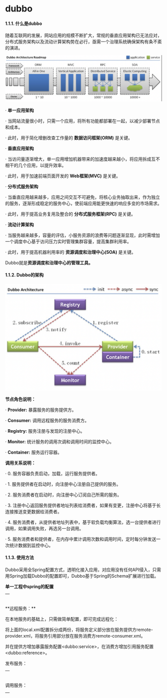 # dubbo

#### 1.1.1.                  什么是dubbo

随着互联网的发展，网站应用的规模不断扩大，常规的垂直应用架构已无法应对，分布式服务架构以及流动计算架构势在必行，亟需一个治理系统确保架构有条不紊的演进。

![](../../.gitbook/assets/image%20%2847%29.png)

·       **单一应用架构**

·       当网站流量很小时，只需一个应用，将所有功能都部署在一起，以减少部署节点和成本。

·       此时，用于简化增删改查工作量的 **数据访问框架\(ORM\)** 是关键。

·       **垂直应用架构**

·       当访问量逐渐增大，单一应用增加机器带来的加速度越来越小，将应用拆成互不相干的几个应用，以提升效率。

·       此时，用于加速前端页面开发的 **Web框架\(MVC\)** 是关键。

·       **分布式服务架构**

·       当垂直应用越来越多，应用之间交互不可避免，将核心业务抽取出来，作为独立的服务，逐渐形成稳定的服务中心，使前端应用能更快速的响应多变的市场需求。

·       此时，用于提高业务复用及整合的 **分布式服务框架\(RPC\)** 是关键。

·       **流动计算架构**

·       当服务越来越多，容量的评估，小服务资源的浪费等问题逐渐显现，此时需增加一个调度中心基于访问压力实时管理集群容量，提高集群利用率。

·       此时，用于提高机器利用率的 **资源调度和治理中心\(SOA\)** 是关键。

Dubbo就是**资源调度和治理中心的管理工具。**

#### 1.1.2.                  Dubbo的架构

![](../../.gitbook/assets/image%20%28103%29.png)

**节点角色说明：**

·       **Provider:** 暴露服务的服务提供方。

·       **Consumer:** 调用远程服务的服务消费方。

·       **Registry:** 服务注册与发现的注册中心。

·       **Monitor:** 统计服务的调用次调和调用时间的监控中心。

·       **Container:** 服务运行容器。

**调用关系说明：**

·       0. 服务容器负责启动，加载，运行服务提供者。

·       1. 服务提供者在启动时，向注册中心注册自己提供的服务。

·       2. 服务消费者在启动时，向注册中心订阅自己所需的服务。

·       3. 注册中心返回服务提供者地址列表给消费者，如果有变更，注册中心将基于长连接推送变更数据给消费者。

·       4. 服务消费者，从提供者地址列表中，基于软负载均衡算法，选一台提供者进行调用，如果调用失败，再选另一台调用。

·       5. 服务消费者和提供者，在内存中累计调用次数和调用时间，定时每分钟发送一次统计数据到监控中心。

#### 1.1.3.                  使用方法

Dubbo采用全Spring配置方式，透明化接入应用，对应用没有任何API侵入，只需用Spring加载Dubbo的配置即可，Dubbo基于Spring的Schema扩展进行加载。

**单一工程中spring的配置**

<table>
  <thead>
    <tr>
      <th style="text-align:left">
        <p>
          <bean id="xxxService" class="com.xxx.XxxServiceImpl" />
        </p>
        <p>
          <bean id="xxxAction" class="com.xxx.XxxAction">
        </p>
        <p>
          <property name="xxxService" ref="xxxService" />
        </p>
        <p>
          </bean>
        </p>
      </th>
    </tr>
  </thead>
  <tbody></tbody>
</table>**远程服务：**

在本地服务的基础上，只需做简单配置，即可完成远程化：

将上面的local.xml配置拆分成两份，将服务定义部分放在服务提供方remote-provider.xml，将服务引用部分放在服务消费方remote-consumer.xml。

并在提供方增加暴露服务配置&lt;dubbo:service&gt;，在消费方增加引用服务配置&lt;dubbo:reference&gt;。

发布服务：

<table>
  <thead>
    <tr>
      <th style="text-align:left">
        <p>
          <!-- 和本地服务一样实现远程服务 -->
        </p>
        <p>
          <bean id="xxxService" class="com.xxx.XxxServiceImpl" />
        </p>
        <p>
          <!-- 增加暴露远程服务配置 -->
        </p>
        <p>
          <dubbo:service interface="com.xxx.XxxService" ref="xxxService" />
        </p>
      </th>
    </tr>
  </thead>
  <tbody></tbody>
</table>调用服务：

<table>
  <thead>
    <tr>
      <th style="text-align:left">
        <p>
          <!-- 增加引用远程服务配置 -->
        </p>
        <p>
          <dubbo:reference id="xxxService" interface="com.xxx.XxxService" />
        </p>
        <p>
          <!-- 和本地服务一样使用远程服务 -->
        </p>
        <p>
          <bean id="xxxAction" class="com.xxx.XxxAction">
        </p>
        <p>
          <property name="xxxService" ref="xxxService" />
        </p>
        <p>
          </bean>
        </p>
      </th>
    </tr>
  </thead>
  <tbody></tbody>
</table>
